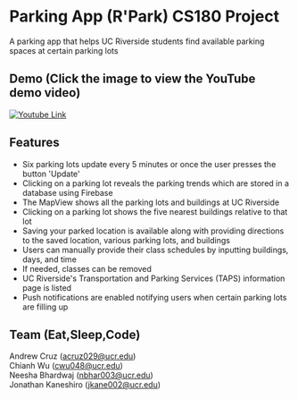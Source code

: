 # Parking App (R'Park) CS180 Project
A parking app that helps UC Riverside students find available parking spaces at certain parking lots

## Demo (Click the image to view the YouTube demo video)

<a href="https://youtu.be/jNCptu-k7zg" target="_blank"><img src="http://img.youtube.com/vi/jNCptu-k7zg/0.jpg" 
alt="Youtube Link"/></a>


## Features
- Six parking lots update every 5 minutes or once the user presses the button 'Update'
- Clicking on a parking lot reveals the parking trends which are stored in a database using Firebase
- The MapView shows all the parking lots and buildings at UC Riverside
- Clicking on a parking lot shows the five nearest buildings relative to that lot
- Saving your parked location is available along with providing directions to the saved location, various parking lots, and buildings
- Users can manually provide their class schedules by inputting buildings, days, and time
- If needed, classes can be removed
- UC Riverside's Transportation and Parking Services (TAPS) information page is listed
- Push notifications are enabled notifying users when certain parking lots are filling up

## Team (Eat,Sleep,Code)
Andrew Cruz (acruz029@ucr.edu) <br/>
Chianh Wu (cwu048@ucr.edu) <br/>
Neesha Bhardwaj (nbhar003@ucr.edu) <br/>
Jonathan Kaneshiro (jkane002@ucr.edu)
